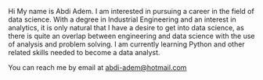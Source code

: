   Hi My name is Abdi Adem. I am interested in pursuing a career in the field of data science. With a degree in Industrial Engineering 
and an interest in analytics, it is only natural that I have a desire to get into data science, as there is quite an overlap between 
engineering and data science with the use of analysis and problem solving. I am currently learning Python and other related skills needed 
to become a data analyst.

You can reach me by email at abdi-adem@hotmail.com

